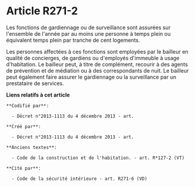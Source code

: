 # Article R271-2

Les fonctions de gardiennage ou de surveillance sont assurées sur l'ensemble de l'année par au moins une personne à temps
plein ou équivalent temps plein par tranche de cent logements.

Les personnes affectées à ces fonctions sont employées par le bailleur en qualité de concierges, de gardiens ou d'employés
d'immeuble à usage d'habitation. Le bailleur peut, à titre de complément, recourir à des agents de prévention et de médiation
ou à des correspondants de nuit. Le bailleur peut également faire assurer le gardiennage ou la surveillance par un
prestataire de services.

**Liens relatifs à cet article**

	**Codifié par**:

	  - Décret n°2013-1113 du 4 décembre 2013 - art.

	**Créé par**:

	  - Décret n°2013-1113 du 4 décembre 2013 - art.

	**Anciens textes**:

	  - Code de la construction et de l'habitation. - art. R*127-2 (VT)

	**Cité par**:

	  - Code de la sécurité intérieure - art. R271-6 (VD)
